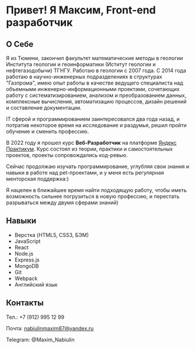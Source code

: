 # Привет! Я Максим, Front-end разработчик

## О Себе
Я из Тюмени, закончил факультет математические методы в геологии Института геологии и геоинформатики (Иститут геологии и нефтегазодобычи) ТГНГУ. Работаю в геологии с 2007 года. С 2014 года работаю в научно-инженерных подразделениях в структурах "Газпрома", имею опыт работы в качестве ведущего специалиста над объемными инженерно-информационными проектами, сочетающих работу с систематизированием, анализом и преобразованием данных, комплексные вычисления, автоматизацию процессов, дизайн решений и составление документации.

IT сферой и программированием заинтересовался два года назад, и потратив некоторое время на исследование и раздумья, решил пройти обучение и сменить профессию. 

В 2022 году я прошел курс **Веб-Разработчик** на платформе [Яндекс Практикум](https://practicum.yandex.ru/). Курс состоял из теории, практики и самостоятельных проектов, проекты сопровождались код-ревью.  

Сейчас продолжаю изучать программирование, углубляя свои знания и навыки в работе над pet-проектами, и у меня есть регулярная менторская поддержка:)

Я нацелен в ближайшее время найти подходящую работу, чтобы иметь возможность сильнее погрузиться в новую профессию, и перестать разрываться между двумя сферами знаний)

## Навыки
* Верстка (HTML5, CSS3, БЭМ)
* JavaScript
* React
* Node.js
* Express.js
* MongoDB
* Git
* Webpack
* Английский язык

## Контакты
Тел.: +7 (912) 995 12 99

Почта: nabiulinmaxim87@yandex.ru

Telegram: @Maxim_Nabiulin
